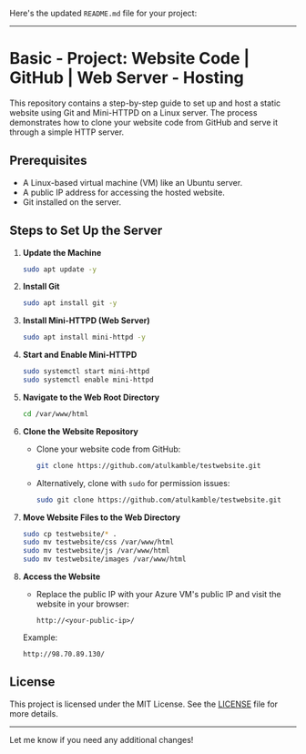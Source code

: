 Here's the updated `README.md` file for your project:

---

# Basic - Project: Website Code | GitHub | Web Server - Hosting

This repository contains a step-by-step guide to set up and host a static website using Git and Mini-HTTPD on a Linux server. The process demonstrates how to clone your website code from GitHub and serve it through a simple HTTP server.

## Prerequisites
- A Linux-based virtual machine (VM) like an Ubuntu server.
- A public IP address for accessing the hosted website.
- Git installed on the server.

## Steps to Set Up the Server

1. **Update the Machine**
   ```bash
   sudo apt update -y
   ```

2. **Install Git**
   ```bash
   sudo apt install git -y
   ```

3. **Install Mini-HTTPD (Web Server)**
   ```bash
   sudo apt install mini-httpd -y
   ```

4. **Start and Enable Mini-HTTPD**
   ```bash
   sudo systemctl start mini-httpd
   sudo systemctl enable mini-httpd
   ```

5. **Navigate to the Web Root Directory**
   ```bash
   cd /var/www/html
   ```

6. **Clone the Website Repository**
   - Clone your website code from GitHub:
     ```bash
     git clone https://github.com/atulkamble/testwebsite.git
     ```
   - Alternatively, clone with `sudo` for permission issues:
     ```bash
     sudo git clone https://github.com/atulkamble/testwebsite.git
     ```

7. **Move Website Files to the Web Directory**
   ```bash
   sudo cp testwebsite/* .
   sudo mv testwebsite/css /var/www/html
   sudo mv testwebsite/js /var/www/html
   sudo mv testwebsite/images /var/www/html
   ```

8. **Access the Website**
   - Replace the public IP with your Azure VM's public IP and visit the website in your browser:
     ```
     http://<your-public-ip>/
     ```

   Example:
   ```
   http://98.70.89.130/
   ```

## License
This project is licensed under the MIT License. See the [LICENSE](LICENSE) file for more details.

---

Let me know if you need any additional changes!
